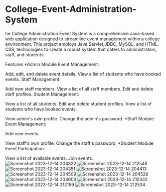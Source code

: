 # College-Event-Administration-System
he College Administration Event System is a comprehensive Java-based web application designed to streamline event management within a college environment. This project employs Java Servlet,JDBC, MySQL, and HTML, CSS, technologies to create a robust system that caters to administrators, staff, and students.

Features
*Admin Module
Event Management:

Add, edit, and delete event details.
View a list of students who have booked events.
Staff Management:

Add new staff members.
View a list of all staff members.
Edit and delete staff profiles.
Student Management:

View a list of all students.
Edit and delete student profiles.
View a list of students who have booked events.


View admin's own profile.
Change the admin's password.
*Staff Module
Event Management:

Add new events.


View staff's own profile.
Change the staff's password.
*Student Module
Event Participation:

View a list of available events.
Join events.
![Screenshot 2023-12-14 204822](https://github.com/kanaklata-Lakkawar/College-Event-Administration-System/assets/114863229/8741440d-97f6-4dc2-9484-42708c1d62d2)
![Screenshot 2023-12-14 212549](https://github.com/kanaklata-Lakkawar/College-Event-Administration-System/assets/114863229/03f244da-ca14-4fed-917f-7132d59fef0a)
![Screenshot 2023-12-14 204351](https://github.com/kanaklata-Lakkawar/College-Event-Administration-System/assets/114863229/0fb8dded-1f5f-4782-b6dc-c42c210ebfe7)
![Screenshot 2023-12-14 204413](https://github.com/kanaklata-Lakkawar/College-Event-Administration-System/assets/114863229/01b56505-63ed-4e20-8251-18ac63eb61c0)
![Screenshot 2023-12-14 204509](https://github.com/kanaklata-Lakkawar/College-Event-Administration-System/assets/114863229/5cf404c0-60dd-4965-a624-ebcd2ccff6c9)
![Screenshot 2023-12-14 204526](https://github.com/kanaklata-Lakkawar/College-Event-Administration-System/assets/114863229/ad11c577-cbbb-4c84-92d5-6e5b707ffa45)
![Screenshot 2023-12-14 204603](https://github.com/kanaklata-Lakkawar/College-Event-Administration-System/assets/114863229/52809e05-6e09-4c63-a034-5f91b16b3969)
![Screenshot 2023-12-14 210332](https://github.com/kanaklata-Lakkawar/College-Event-Administration-System/assets/114863229/4174da64-d231-4a0c-ab7b-f557ad11a042)
![Screenshot 2023-12-14 212159](https://github.com/kanaklata-Lakkawar/College-Event-Administration-System/assets/114863229/a1c8bb8a-c9e9-44ae-be4e-d256eb0202c5)
![Screenshot 2023-12-14 212534](https://github.com/kanaklata-Lakkawar/College-Event-Administration-System/assets/114863229/1c07b431-dea1-4204-851a-b3c80a1482c3)


